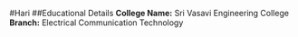#Hari
##Educational Details 
**College Name:** Sri Vasavi Engineering College
**Branch:** Electrical Communication Technology
